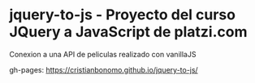 # jquery-to-js - Proyecto del curso JQuery a JavaScript de platzi.com

Conexion a una API de peliculas realizado con vanillaJS

gh-pages: https://cristianbonomo.github.io/jquery-to-js/
